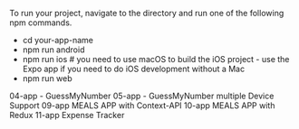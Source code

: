 To run your project, navigate to the directory and run one of the following npm commands.

- cd your-app-name
- npm run android
- npm run ios # you need to use macOS to build the iOS project - use the Expo app if you need to do iOS development without a Mac
- npm run web


04-app - GuessMyNumber
05-app - GuessMyNumber multiple Device Support
09-app MEALS APP with Context-API
10-app MEALS APP with Redux
11-app Expense Tracker


